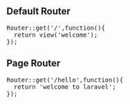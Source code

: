 ## Default Router

<pre>
Router::get('/',function(){
  return view('welcome');
});
</pre>

## Page Router

<pre>
Router::get('/hello',function(){
  return 'welcome to laravel';
});
</pre>
